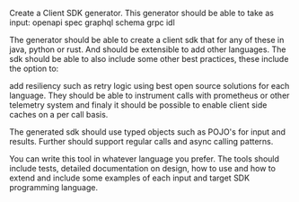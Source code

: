 Create a Client SDK generator.  This generator should be able to take as input:
openapi spec
graphql schema
grpc idl

The generator should be able to create a client sdk that for any of these in java, python or rust.  And should be extensible to add other languages.  The sdk should be able to also include some other best practices, these include the option to:

add resiliency such as retry logic using best open source solutions for each language.  They should be able to instrument calls with prometheus or other telemetry system and finaly it should be possible to enable client side caches on a per call basis.

The generated sdk should use typed objects such as POJO's for input and results.  Further should support regular calls and async calling patterns.

You can write this tool in whatever language you prefer.  The tools should include tests, detailed documentation on design, how to use and how to extend and include some examples of each input and target SDK programming language.
